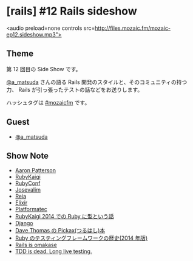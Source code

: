 # [rails] #12 Rails sideshow

<audio preload=none controls src=http://files.mozaic.fm/mozaic-ep12.sideshow.mp3"></audio>


## Theme

第 12 回目の Side Show です。

[@a_matsuda](https://twitter.com/a_matsuda/) さんの語る Rails 開発のスタイルと、そのコミュニティの持つ力、 Rails が引っ張ったテストの話などをお送りします。

ハッシュタグは [#mozaicfm](https://twitter.com/search?q=mozaicfm&src=hash) です。


## Guest

- [@a_matsuda](https://twitter.com/a_matsuda)


## Show Note

- [Aaron Patterson](https://twitter.com/tenderlove)
- [RubyKaigi](http://t.umblr.com/redirect?z=http%3A%2F%2Frubykaigi.org%2F2014&t=NWVhZWQ4NGE2NDViYjVmYWExYWEzMjMwMzM3ZDQxNjA3ZTM4NTlmNiwySFZWM2dMWQ%3D%3D)
- [RubyConf](http://t.umblr.com/redirect?z=http%3A%2F%2Frubyconf.org%2F&t=YzNhNjlmYmVjN2IyNGIxNzk1ZTllNTIwMTUxMWMyZjY2ZGNlZDVhYiwySFZWM2dMWQ%3D%3D)
- [Josevalim](http://t.umblr.com/redirect?z=https%3A%2F%2Fgithub.com%2Fjosevalim&t=ZjA5MGNiYzY2MTFiNDk3OWEwZGMxMmQzNDAzNDY4ZWIwMzM5NDE4OSwySFZWM2dMWQ%3D%3D)
- [Reia](http://t.umblr.com/redirect?z=http%3A%2F%2Freia-lang.org%2F&t=MjAyYjNhOTExOGJhZTI4Yjc4MDNkMDg4YTFmNWYzNWU4NjgwN2QyOSwySFZWM2dMWQ%3D%3D)
- [Elixir](http://t.umblr.com/redirect?z=http%3A%2F%2Felixir-lang.org%2F&t=MTViZmM1ZWMzOTNkNDNkZDhiZDFmMGY1ZDlkYmQ3MzM4ODlkYTI4MSwySFZWM2dMWQ%3D%3D)
- [Platformatec](http://t.umblr.com/redirect?z=http%3A%2F%2Fplataformatec.com&t=OTIxNmE2ZWZlMTFhMmQwMzMxMTA1ZDMwNmExNjExMDRkZGM0NDQ1MCwySFZWM2dMWQ%3D%3D)
- [RubyKaigi 2014 での Ruby に型という話](http://t.umblr.com/redirect?z=http%3A%2F%2Frubykaigi.org%2F2014%2Fpresentation%2FS-YukihiroMatzMatsumoto&t=MTdmYzIxMmE5NzU3NzI2N2Y5ZWE3ZDhkYjhjOWZkNzIyNDEwOTllNCwySFZWM2dMWQ%3D%3D)
- [Django](http://t.umblr.com/redirect?z=https%3A%2F%2Fwww.djangoproject.com%2F&t=NTVjMzRjMGMwZTg4OGU4ZTQ4NTFmZWI3NjIxMTFjYzk0ZjMzMjY3MSwySFZWM2dMWQ%3D%3D)
- [Dave Thomas の Pickax(つるはし)本](http://t.umblr.com/redirect?z=https%3A%2F%2Fpragprog.com%2Fbook%2Fruby%2Fprogramming-ruby&t=MDc5YjkwOWMyYjE3ODg2ODFiZjYwMDgwMzBmYzA5MzI5MWNhN2ZhYywySFZWM2dMWQ%3D%3D)
- [Ruby のテスティングフレームワークの歴史(2014 年版)](http://t.umblr.com/redirect?z=http%3A%2F%2Fwww.clear-code.com%2Fblog%2F2014%2F11%2F6.html&t=MjFiMDZhZDc2YzY4YmMzMzg1ZTY4NDYzM2FiYmZjNmRlNWIzYjU0ZSwySFZWM2dMWQ%3D%3D)
- [Rails is omakase](http://t.umblr.com/redirect?z=http%3A%2F%2Fdavid.heinemeierhansson.com%2F2012%2Frails-is-omakase.html&t=MDc1NThjOTBkYmJmYjJkZThlZjE0ZTkxN2ZjNjAzNmIzYjgxZmM1YiwySFZWM2dMWQ%3D%3D)
- [TDD is dead. Long live testing.](http://t.umblr.com/redirect?z=http%3A%2F%2Fdavid.heinemeierhansson.com%2F2014%2Ftdd-is-dead-long-live-testing.html&t=NzVhMDZhMzY0ZjJjYWU3M2UwMDZhMmNmNTIwNDFkOGM5NzY0OGI1ZCwySFZWM2dMWQ%3D%3D)
